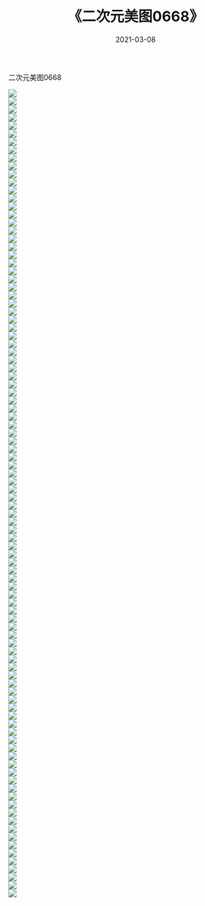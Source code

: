 ﻿---
layout: post
title:  《二次元美图0668》
date:   2021-03-08
img: http://imgx.orgx.ga/二次元/2021/二次元美图0668/000.jpg
categories: [美女, 清纯, 唯美]
---

二次元美图0668

 ![](http://imgx.orgx.ga/二次元/2021/二次元美图0668/001.png) <br>![](http://imgx.orgx.ga/二次元/2021/二次元美图0668/002.png) <br>![](http://imgx.orgx.ga/二次元/2021/二次元美图0668/003.png) <br>![](http://imgx.orgx.ga/二次元/2021/二次元美图0668/004.png) <br>![](http://imgx.orgx.ga/二次元/2021/二次元美图0668/005.png) <br>![](http://imgx.orgx.ga/二次元/2021/二次元美图0668/006.png) <br>![](http://imgx.orgx.ga/二次元/2021/二次元美图0668/007.png) <br>![](http://imgx.orgx.ga/二次元/2021/二次元美图0668/008.png) <br>![](http://imgx.orgx.ga/二次元/2021/二次元美图0668/009.png) <br>![](http://imgx.orgx.ga/二次元/2021/二次元美图0668/010.png) <br>![](http://imgx.orgx.ga/二次元/2021/二次元美图0668/011.png) <br>![](http://imgx.orgx.ga/二次元/2021/二次元美图0668/012.png) <br>![](http://imgx.orgx.ga/二次元/2021/二次元美图0668/013.png) <br>![](http://imgx.orgx.ga/二次元/2021/二次元美图0668/014.png) <br>![](http://imgx.orgx.ga/二次元/2021/二次元美图0668/015.png) <br>![](http://imgx.orgx.ga/二次元/2021/二次元美图0668/016.png) <br>![](http://imgx.orgx.ga/二次元/2021/二次元美图0668/017.png) <br>![](http://imgx.orgx.ga/二次元/2021/二次元美图0668/018.png) <br>![](http://imgx.orgx.ga/二次元/2021/二次元美图0668/019.png) <br>![](http://imgx.orgx.ga/二次元/2021/二次元美图0668/020.png) <br>![](http://imgx.orgx.ga/二次元/2021/二次元美图0668/021.png) <br>![](http://imgx.orgx.ga/二次元/2021/二次元美图0668/022.png) <br>![](http://imgx.orgx.ga/二次元/2021/二次元美图0668/023.png) <br>![](http://imgx.orgx.ga/二次元/2021/二次元美图0668/024.png) <br>![](http://imgx.orgx.ga/二次元/2021/二次元美图0668/025.png) <br>![](http://imgx.orgx.ga/二次元/2021/二次元美图0668/026.png) <br>![](http://imgx.orgx.ga/二次元/2021/二次元美图0668/027.png) <br>![](http://imgx.orgx.ga/二次元/2021/二次元美图0668/028.png) <br>![](http://imgx.orgx.ga/二次元/2021/二次元美图0668/029.png) <br>![](http://imgx.orgx.ga/二次元/2021/二次元美图0668/030.png) <br>![](http://imgx.orgx.ga/二次元/2021/二次元美图0668/031.png) <br>![](http://imgx.orgx.ga/二次元/2021/二次元美图0668/032.png) <br>![](http://imgx.orgx.ga/二次元/2021/二次元美图0668/033.png) <br>![](http://imgx.orgx.ga/二次元/2021/二次元美图0668/034.png) <br>![](http://imgx.orgx.ga/二次元/2021/二次元美图0668/035.png) <br>![](http://imgx.orgx.ga/二次元/2021/二次元美图0668/036.png) <br>![](http://imgx.orgx.ga/二次元/2021/二次元美图0668/037.png) <br>![](http://imgx.orgx.ga/二次元/2021/二次元美图0668/038.png) <br>![](http://imgx.orgx.ga/二次元/2021/二次元美图0668/039.png) <br>![](http://imgx.orgx.ga/二次元/2021/二次元美图0668/040.png) <br>![](http://imgx.orgx.ga/二次元/2021/二次元美图0668/041.png) <br>![](http://imgx.orgx.ga/二次元/2021/二次元美图0668/042.png) <br>![](http://imgx.orgx.ga/二次元/2021/二次元美图0668/043.png) <br>![](http://imgx.orgx.ga/二次元/2021/二次元美图0668/044.png) <br>![](http://imgx.orgx.ga/二次元/2021/二次元美图0668/045.png) <br>![](http://imgx.orgx.ga/二次元/2021/二次元美图0668/046.png) <br>![](http://imgx.orgx.ga/二次元/2021/二次元美图0668/047.png) <br>![](http://imgx.orgx.ga/二次元/2021/二次元美图0668/048.png) <br>![](http://imgx.orgx.ga/二次元/2021/二次元美图0668/049.png) <br>![](http://imgx.orgx.ga/二次元/2021/二次元美图0668/050.png) <br>![](http://imgx.orgx.ga/二次元/2021/二次元美图0668/051.png) <br>![](http://imgx.orgx.ga/二次元/2021/二次元美图0668/052.png) <br>![](http://imgx.orgx.ga/二次元/2021/二次元美图0668/053.png) <br>![](http://imgx.orgx.ga/二次元/2021/二次元美图0668/054.png) <br>![](http://imgx.orgx.ga/二次元/2021/二次元美图0668/055.png) <br>![](http://imgx.orgx.ga/二次元/2021/二次元美图0668/056.png) <br>![](http://imgx.orgx.ga/二次元/2021/二次元美图0668/057.png) <br>![](http://imgx.orgx.ga/二次元/2021/二次元美图0668/058.png) <br>![](http://imgx.orgx.ga/二次元/2021/二次元美图0668/059.png) <br>![](http://imgx.orgx.ga/二次元/2021/二次元美图0668/060.png) <br>![](http://imgx.orgx.ga/二次元/2021/二次元美图0668/061.png) <br>![](http://imgx.orgx.ga/二次元/2021/二次元美图0668/062.png) <br>![](http://imgx.orgx.ga/二次元/2021/二次元美图0668/063.png) <br>![](http://imgx.orgx.ga/二次元/2021/二次元美图0668/064.png) <br>![](http://imgx.orgx.ga/二次元/2021/二次元美图0668/065.png) <br>![](http://imgx.orgx.ga/二次元/2021/二次元美图0668/066.png) <br>![](http://imgx.orgx.ga/二次元/2021/二次元美图0668/067.png) <br>![](http://imgx.orgx.ga/二次元/2021/二次元美图0668/068.png) <br>![](http://imgx.orgx.ga/二次元/2021/二次元美图0668/069.png) <br>![](http://imgx.orgx.ga/二次元/2021/二次元美图0668/070.png) <br>![](http://imgx.orgx.ga/二次元/2021/二次元美图0668/071.png) <br>![](http://imgx.orgx.ga/二次元/2021/二次元美图0668/072.png) <br>![](http://imgx.orgx.ga/二次元/2021/二次元美图0668/073.png) <br>![](http://imgx.orgx.ga/二次元/2021/二次元美图0668/074.png) <br>![](http://imgx.orgx.ga/二次元/2021/二次元美图0668/075.png) <br>![](http://imgx.orgx.ga/二次元/2021/二次元美图0668/076.png) <br>![](http://imgx.orgx.ga/二次元/2021/二次元美图0668/077.png) <br>![](http://imgx.orgx.ga/二次元/2021/二次元美图0668/078.png) <br>![](http://imgx.orgx.ga/二次元/2021/二次元美图0668/079.png) <br>![](http://imgx.orgx.ga/二次元/2021/二次元美图0668/080.png) <br>![](http://imgx.orgx.ga/二次元/2021/二次元美图0668/081.png) <br>![](http://imgx.orgx.ga/二次元/2021/二次元美图0668/082.png) <br>![](http://imgx.orgx.ga/二次元/2021/二次元美图0668/083.png) <br>![](http://imgx.orgx.ga/二次元/2021/二次元美图0668/084.png) <br>![](http://imgx.orgx.ga/二次元/2021/二次元美图0668/085.png) <br>![](http://imgx.orgx.ga/二次元/2021/二次元美图0668/086.png) <br>![](http://imgx.orgx.ga/二次元/2021/二次元美图0668/087.png) <br>![](http://imgx.orgx.ga/二次元/2021/二次元美图0668/088.png) <br>![](http://imgx.orgx.ga/二次元/2021/二次元美图0668/089.png) <br>![](http://imgx.orgx.ga/二次元/2021/二次元美图0668/090.png) <br>![](http://imgx.orgx.ga/二次元/2021/二次元美图0668/091.png) <br>![](http://imgx.orgx.ga/二次元/2021/二次元美图0668/092.png) <br>![](http://imgx.orgx.ga/二次元/2021/二次元美图0668/093.png) <br>![](http://imgx.orgx.ga/二次元/2021/二次元美图0668/094.png) <br>![](http://imgx.orgx.ga/二次元/2021/二次元美图0668/095.png) <br>![](http://imgx.orgx.ga/二次元/2021/二次元美图0668/096.png) <br>![](http://imgx.orgx.ga/二次元/2021/二次元美图0668/097.png) <br>![](http://imgx.orgx.ga/二次元/2021/二次元美图0668/098.png) <br>![](http://imgx.orgx.ga/二次元/2021/二次元美图0668/099.png) <br>![](http://imgx.orgx.ga/二次元/2021/二次元美图0668/100.png) <br>